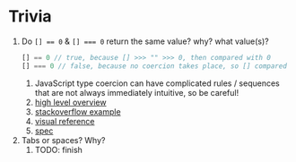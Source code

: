# Trivia

1. Do `[] == 0` & `[] === 0` return the same value? why? what value(s)?
   ```JavaScript
   [] == 0 // true, because [] >>> "" >>> 0, then compared with 0
   [] === 0 // false, because no coercion takes place, so [] compared with 0
   ```
   1. JavaScript type coercion can have complicated rules / sequences that are not always immediately intuitive, so be careful!
   2. [high level overview](https://www.freecodecamp.org/news/js-type-coercion-explained-27ba3d9a2839/)
   3. [stackoverflow example](https://stackoverflow.com/questions/5491605/empty-arrays-seem-to-equal-true-and-false-at-the-same-time)
   4. [visual reference](https://dorey.github.io/JavaScript-Equality-Table/)
   5. [spec](https://www.ecma-international.org/ecma-262/5.1/#sec-11.9.3)
2. Tabs or spaces? Why?
   1. TODO: finish